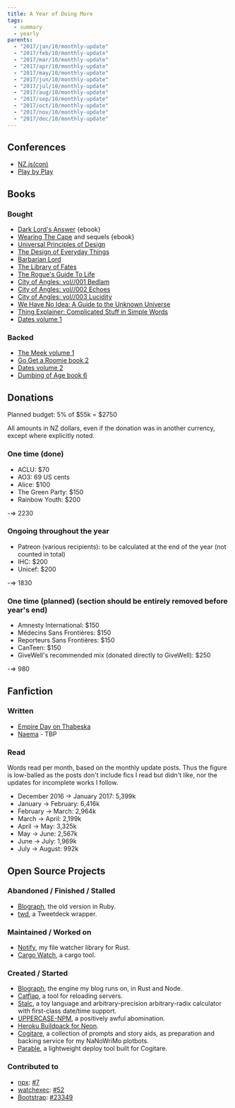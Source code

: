 ```yaml
---
title: A Year of Doing More
tags:
  - summary
  - yearly
parents:
  - "2017/jan/10/monthly-update"
  - "2017/feb/10/monthly-update"
  - "2017/mar/10/monthly-update"
  - "2017/apr/10/monthly-update"
  - "2017/may/10/monthly-update"
  - "2017/jun/10/monthly-update"
  - "2017/jul/10/monthly-update"
  - "2017/aug/10/monthly-update"
  - "2017/sep/10/monthly-update"
  - "2017/oct/10/monthly-update"
  - "2017/nov/10/monthly-update"
  - "2017/dec/10/monthly-update"
---
```


## Conferences

- [NZ.js(con)](http://conference.javascript.org.nz/)
- [Play by Play](http://playbyplay.co.nz/)


## Books

### Bought

- [Dark Lord's Answer](https://www.amazon.com/Dark-Lords-Answer-Eliezer-Yudkowsky-ebook/dp/B01N9IPGWZ) {ebook}
- [Wearing The Cape](https://www.amazon.com/Wearing-Cape-Book-ebook/dp/B004XRCC1G) and sequels {ebook}
- [Universal Principles of Design](https://www.amazon.com/Universal-Principles-Design-Revised-Updated/dp/1592535879/)
- [The Design of Everyday Things](https://www.amazon.com/gp/product/0465050654/)
- [Barbarian Lord](https://www.amazon.com/Barbarian-Lord-Matt-Smith/dp/0547859066)
- [The Library of Fates](https://www.goodreads.com/book/show/32766747-the-library-of-fates)
- [The Rogue's Guide To Life](https://www.createspace.com/7098811)
- [City of Angles: vol//001 Bedlam](https://www.createspace.com/4405318)
- [City of Angles: vol//002 Echoes](https://www.createspace.com/4706335)
- [City of Angles: vol//003 Lucidity](https://www.createspace.com/5212086)
- [We Have No Idea: A Guide to the Unknown Universe](https://www.amazon.com/gp/product/0735211515)
- [Thing Explainer: Complicated Stuff in Simple Words](https://www.amazon.com/gp/product/0544668251)
- [Dates volume 1](https://gumroad.com/l/datesBook)

### Backed

- [The Meek volume 1](https://www.kickstarter.com/projects/shingworks/the-meek-volume-1)
- [Go Get a Roomie book 2](https://www.kickstarter.com/projects/hiveworks/go-get-a-roomie-books-1-2-by-chloe-c/description)
- [Dates volume 2](https://www.kickstarter.com/projects/marginspublishing/dates-an-anthology-of-queer-historical-fiction-vol)
- [Dumbing of Age book 6](https://www.kickstarter.com/projects/326540223/dumbing-of-age-sixth-book-collection)


## Donations

Planned budget: 5% of $55k = $2750

All amounts in NZ dollars, even if the donation was in another currency, except
where explicitly noted.

### One time (done)

- ACLU: $70
- AO3: 69 US cents
- Alice: $100
- The Green Party: $150
- Rainbow Youth: $200

-=> 2230

### Ongoing throughout the year

- Patreon (various recipients): to be calculated at the end of the year (not counted in total)
- IHC: $200
- Unicef: $200

-=> 1830

### One time (planned) (section should be entirely removed before year's end)

- Amnesty International: $150
- Médecins Sans Frontières: $150
- Reporteurs Sans Frontières: $150
- CanTeen: $150
- GiveWell's recommended mix (donated directly to GiveWell): $250

-=> 980


## Fanfiction

### Written

- [Empire Day on Thabeska](https://archiveofourown.org/works/11542755)
- [Naema]() - TBP

### Read

Words read per month, based on the monthly update posts. Thus the figure is
low-balled as the posts don't include fics I read but didn't like, nor the
updates for incomplete works I follow.

- December 2016 → January 2017: 5,399k
- January → February: 6,416k
- February → March: 2,964k
- March → April: 2,199k
- April → May: 3,325k
- May → June: 2,567k
- June → July: 1,969k
- July → August: 992k


## Open Source Projects

### Abandoned / Finished / Stalled

 - [Blograph](https://github.com/passcod/blograph/tree/ruby), the old version in Ruby.
 - [twd](https://github.com/passcod/twd), a Tweetdeck wrapper.

### Maintained / Worked on

 - [Notify](https://github.com/passcod/notify), my file watcher library for Rust.
 - [Cargo Watch](https://github.com/passcod/cargo-watch), a cargo tool.

### Created / Started

 - [Blograph](https://github.com/passcod/blograph), the engine my blog runs on, in Rust and Node.
 - [Catflap](https://github.com/passcod/catflap), a tool for reloading servers.
 - [Stalc](https://github.com/passcod/stalc), a toy language and arbitrary-precision arbitrary-radix calculator with first-class date/time support.
 - [UPPERCASE-NPM](https://github.com/passcod/UPPERCASE-NPM), a positively awful abomination.
 - [Heroku Buildpack for Neon](https://github.com/passcod/heroku-buildpack-neon).
 - [Cogitare](https://github.com/storily/cogitare), a collection of prompts and story aids, as preparation and backing service for my NaNoWriMo plotbots.
 - [Parable](https://github.com/storily/parable), a lightweight deploy tool built for Cogitare.

### Contributed to

 - [npx](https://github.com/zkat/npx): [#7](https://github.com/zkat/npx/pull/7)
 - [watchexec](https://github.com/mattgreen/watchexec): [#52](https://github.com/mattgreen/watchexec/pull/52)
 - [Bootstrap](https://getbootstrap.com): [#23349](https://github.com/twbs/bootstrap/issues/23349)
